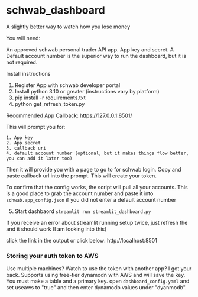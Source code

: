 # schwab_dashboard
A slightly better way to watch how you lose money

You will need:

An approved schwab personal trader API app. App key and secret. A Default account number is the superior way to run
the dashboard, but it is not required.

Install instructions

1. Register App with schwab developer portal
1. Install python 3.10 or greater (instructions vary by platform)
2. pip install -r requirements.txt
3. python get_refresh_token.py

Recommended App Callback: https://127.0.0.1:8501/

This will prompt you for:

    1. App key
    2. App secret
    3. callback uri
    4. default account number (optional, but it makes things flow better, you can add it later too)

Then it will provide you with a page to go to for schwab login. Copy and paste callback url into the prompt. This will create your token.

To confirm that the config works, the script will pull all your accounts. This is a good place to grab the account number and paste it into ```schwab.app_config.json``` if you did not enter a default account number


5. Start dashbaord
```streamlit run streamlit_dashboard.py```

If you receive an error about streamlit running setup twice, just refresh the and it should work (I am looking into this)

click the link in the output or click below:
http://localhost:8501


### Storing your auth token to AWS

Use multiple machines? Watch to use the token with another app? I got your back.
Supports using free-tier dynamodn with AWS and will save the key. You must make a table and a primary key.
open ```dashboard_config.yaml``` and set useaws to "true" and then enter dynamodb values under "dyanmodb".